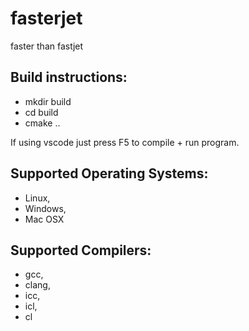 fasterjet
======
faster than fastjet


Build instructions:
--

- mkdir build
- cd build
- cmake ..

If using vscode just press F5 to compile + run program.

Supported Operating Systems:
--

- Linux,
- Windows,
- Mac OSX

Supported Compilers:
--

- gcc,
- clang,
- icc,
- icl,
- cl
